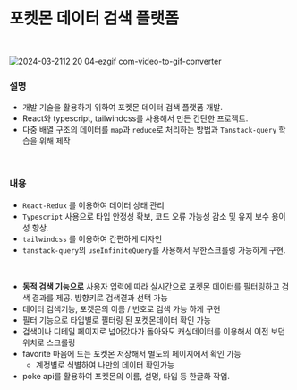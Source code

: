 # 포켓몬 데이터 검색 플랫폼
<br/>


![2024-03-2112 20 04-ezgif com-video-to-gif-converter](https://github.com/hyubbb/react-poke-app/assets/32926006/33ee22cd-7602-4610-8e9c-0d73d6398eed)



### 설명
- 개발 기술을 활용하기 위하여 포켓몬 데이터 검색 플랫폼 개발.
- React와 typescript, tailwindcss를 사용해서 만든 간단한 프로젝트.
- 다중 배열 구조의 데이터를 `map`과 `reduce`로 처리하는 방법과 `Tanstack-query` 학습을 위해 제작
<br/>

### 내용
- `React-Redux` 를 이용하여 데이터 상태 관리
- `Typescript` 사용으로 타입 안정성 확보, 코드 오류 가능성 감소 및 유지 보수 용이성 향상.
- `tailwindcss` 를 이용하여 간편하게 디자인
- `tanstack-query`의 `useInfiniteQuery`를 사용해서 무한스크롤링 가능하게 구현.

<br/>

- **동적 검색 기능으로** 사용자 입력에 따라 실시간으로 포켓몬 데이터를 필터링하고 검색 결과를 제공. 방향키로 검색결과 선택 가능
- 데이터 검색기능, 포켓몬의 이름 / 번호로 검색 가능 하게 구현
- 필터 기능으로 타입별로 필터링 된 포켓몬데이터 확인 가능
- 검색이나 디테일 페이지로 넘어갔다가 돌아와도 캐싱데이터를 이용해서 이전 보던 위치로 스크롤링
- favorite 마음에 드는 포켓몬 저장해서 별도의 페이지에서 확인 가능
  - 계정별로 식별하여 나만의 데이터 확인가능
- poke api를 활용하여 포켓몬의 이름, 설명, 타입 등 한글화 작업.
